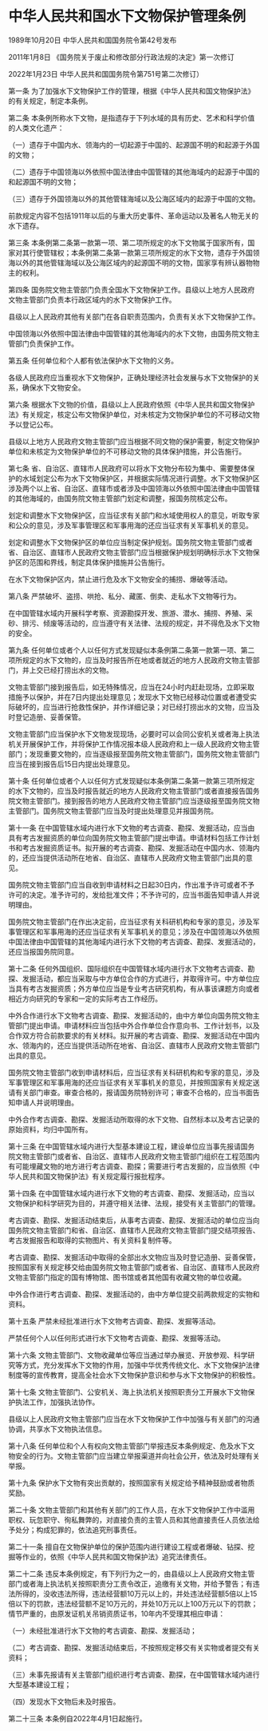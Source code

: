 # 中华人民共和国水下文物保护管理条例

1989年10月20日 中华人民共和国国务院令第42号发布　

2011年1月8日 《国务院关于废止和修改部分行政法规的决定》第一次修订　

2022年1月23日 中华人民共和国国务院令第751号第二次修订）

<!-- INFO END -->

第一条 为了加强水下文物保护工作的管理，根据《中华人民共和国文物保护法》的有关规定，制定本条例。

第二条 本条例所称水下文物，是指遗存于下列水域的具有历史、艺术和科学价值的人类文化遗产：

（一）遗存于中国内水、领海内的一切起源于中国的、起源国不明的和起源于外国的文物；

（二）遗存于中国领海以外依照中国法律由中国管辖的其他海域内的起源于中国的和起源国不明的文物；

（三）遗存于外国领海以外的其他管辖海域以及公海区域内的起源于中国的文物。

前款规定内容不包括1911年以后的与重大历史事件、革命运动以及著名人物无关的水下遗存。

第三条 本条例第二条第一款第一项、第二项所规定的水下文物属于国家所有，国家对其行使管辖权；本条例第二条第一款第三项所规定的水下文物，遗存于外国领海以外的其他管辖海域以及公海区域内的起源国不明的文物，国家享有辨认器物物主的权利。

第四条 国务院文物主管部门负责全国水下文物保护工作。县级以上地方人民政府文物主管部门负责本行政区域内的水下文物保护工作。

县级以上人民政府其他有关部门在各自职责范围内，负责有关水下文物保护工作。

中国领海以外依照中国法律由中国管辖的其他海域内的水下文物，由国务院文物主管部门负责保护工作。

第五条 任何单位和个人都有依法保护水下文物的义务。

各级人民政府应当重视水下文物保护，正确处理经济社会发展与水下文物保护的关系，确保水下文物安全。

第六条 根据水下文物的价值，县级以上人民政府依照《中华人民共和国文物保护法》有关规定，核定公布文物保护单位，对未核定为文物保护单位的不可移动文物予以登记公布。

县级以上地方人民政府文物主管部门应当根据不同文物的保护需要，制定文物保护单位和未核定为文物保护单位的不可移动文物的具体保护措施，并公告施行。

第七条 省、自治区、直辖市人民政府可以将水下文物分布较为集中、需要整体保护的水域划定公布为水下文物保护区，并根据实际情况进行调整。水下文物保护区涉及两个以上省、自治区、直辖市或者涉及中国领海以外依照中国法律由中国管辖的其他海域的，由国务院文物主管部门划定和调整，报国务院核定公布。

划定和调整水下文物保护区，应当征求有关部门和水域使用权人的意见，听取专家和公众的意见，涉及军事管理区和军事用海的还应当征求有关军事机关的意见。

划定和调整水下文物保护区的单位应当制定保护规划。国务院文物主管部门或者省、自治区、直辖市人民政府文物主管部门应当根据保护规划明确标示水下文物保护区的范围和界线，制定具体保护措施并公告施行。

在水下文物保护区内，禁止进行危及水下文物安全的捕捞、爆破等活动。

第八条 严禁破坏、盗捞、哄抢、私分、藏匿、倒卖、走私水下文物等行为。

在中国管辖水域内开展科学考察、资源勘探开发、旅游、潜水、捕捞、养殖、采砂、排污、倾废等活动的，应当遵守有关法律、法规的规定，并不得危及水下文物的安全。

第九条 任何单位或者个人以任何方式发现疑似本条例第二条第一款第一项、第二项所规定的水下文物的，应当及时报告所在地或者就近的地方人民政府文物主管部门，并上交已经打捞出水的文物。

文物主管部门接到报告后，如无特殊情况，应当在24小时内赶赴现场，立即采取措施予以保护，并在7日内提出处理意见；发现水下文物已经移动位置或者遭受实际破坏的，应当进行抢救性保护，并作详细记录；对已经打捞出水的文物，应当及时登记造册、妥善保管。

文物主管部门应当保护水下文物发现现场，必要时可以会同公安机关或者海上执法机关开展保护工作，并将保护工作情况报本级人民政府和上一级人民政府文物主管部门；发现重要文物的，应当逐级报至国务院文物主管部门，国务院文物主管部门应当在接到报告后15日内提出处理意见。

第十条 任何单位或者个人以任何方式发现疑似本条例第二条第一款第三项所规定的水下文物的，应当及时报告就近的地方人民政府文物主管部门或者直接报告国务院文物主管部门。接到报告的地方人民政府文物主管部门应当逐级报至国务院文物主管部门。国务院文物主管部门应当及时提出处理意见并报国务院。

第十一条 在中国管辖水域内进行水下文物的考古调查、勘探、发掘活动，应当由具有考古发掘资质的单位向国务院文物主管部门提出申请。申请材料包括工作计划书和考古发掘资质证书。拟开展的考古调查、勘探、发掘活动在中国内水、领海内的，还应当提供活动所在地省、自治区、直辖市人民政府文物主管部门出具的意见。

国务院文物主管部门应当自收到申请材料之日起30日内，作出准予许可或者不予许可的决定。准予许可的，发给批准文件；不予许可的，应当书面告知申请人并说明理由。

国务院文物主管部门在作出决定前，应当征求有关科研机构和专家的意见，涉及军事管理区和军事用海的还应当征求有关军事机关的意见；涉及在中国领海以外依照中国法律由中国管辖的其他海域内进行水下文物的考古调查、勘探、发掘活动的，还应当报国务院同意。

第十二条 任何外国组织、国际组织在中国管辖水域内进行水下文物考古调查、勘探、发掘活动，都应当采取与中方单位合作的方式进行，并取得许可。中方单位应当具有考古发掘资质；外方单位应当是专业考古研究机构，有从事该课题方向或者相近方向研究的专家和一定的实际考古工作经历。

中外合作进行水下文物考古调查、勘探、发掘活动的，由中方单位向国务院文物主管部门提出申请。申请材料应当包括中外合作单位合作意向书、工作计划书，以及合作双方符合前款要求的有关材料。拟开展的考古调查、勘探、发掘活动在中国内水、领海内的，还应当提供活动所在地省、自治区、直辖市人民政府文物主管部门出具的意见。

国务院文物主管部门收到申请材料后，应当征求有关科研机构和专家的意见，涉及军事管理区和军事用海的还应当征求有关军事机关的意见，并按照国家有关规定送请有关部门审查。审查合格的，报请国务院特别许可；审查不合格的，应当书面告知申请人并说明理由。

中外合作考古调查、勘探、发掘活动所取得的水下文物、自然标本以及考古记录的原始资料，均归中国所有。

第十三条 在中国管辖水域内进行大型基本建设工程，建设单位应当事先报请国务院文物主管部门或者省、自治区、直辖市人民政府文物主管部门组织在工程范围内有可能埋藏文物的地方进行考古调查、勘探；需要进行考古发掘的，应当依照《中华人民共和国文物保护法》有关规定履行报批程序。

第十四条 在中国管辖水域内进行水下文物的考古调查、勘探、发掘活动，应当以文物保护和科学研究为目的，并遵守相关法律、法规，接受有关主管部门的管理。

考古调查、勘探、发掘活动结束后，从事考古调查、勘探、发掘活动的单位应当向国务院文物主管部门和省、自治区、直辖市人民政府文物主管部门提交结项报告、考古发掘报告和取得的实物图片、有关资料复制件等。

考古调查、勘探、发掘活动中取得的全部出水文物应当及时登记造册、妥善保管，按照国家有关规定移交给由国务院文物主管部门或者省、自治区、直辖市人民政府文物主管部门指定的国有博物馆、图书馆或者其他国有收藏文物的单位收藏。

中外合作进行考古调查、勘探、发掘活动的，由中方单位提交前两款规定的实物和资料。

第十五条 严禁未经批准进行水下文物考古调查、勘探、发掘等活动。

严禁任何个人以任何形式进行水下文物考古调查、勘探、发掘等活动。

第十六条 文物主管部门、文物收藏单位等应当通过举办展览、开放参观、科学研究等方式，充分发挥水下文物的作用，加强中华优秀传统文化、水下文物保护法律制度等的宣传教育，提高全社会水下文物保护意识和参与水下文物保护的积极性。

第十七条 文物主管部门、公安机关、海上执法机关按照职责分工开展水下文物保护执法工作，加强执法协作。

县级以上人民政府文物主管部门应当在水下文物保护工作中加强与有关部门的沟通协调，共享水下文物执法信息。

第十八条 任何单位和个人有权向文物主管部门举报违反本条例规定、危及水下文物安全的行为。文物主管部门应当建立举报渠道并向社会公开，依法及时处理有关举报。

第十九条 保护水下文物有突出贡献的，按照国家有关规定给予精神鼓励或者物质奖励。

第二十条 文物主管部门和其他有关部门的工作人员，在水下文物保护工作中滥用职权、玩忽职守、徇私舞弊的，对直接负责的主管人员和其他直接责任人员依法给予处分；构成犯罪的，依法追究刑事责任。

第二十一条 擅自在文物保护单位的保护范围内进行建设工程或者爆破、钻探、挖掘等作业的，依照《中华人民共和国文物保护法》追究法律责任。

第二十二条 违反本条例规定，有下列行为之一的，由县级以上人民政府文物主管部门或者海上执法机关按照职责分工责令改正，追缴有关文物，并给予警告；有违法所得的，没收违法所得，违法经营额10万元以上的，并处违法经营额5倍以上15倍以下的罚款，违法经营额不足10万元的，并处10万元以上100万元以下的罚款；情节严重的，由原发证机关吊销资质证书，10年内不受理其相应申请：

（一）未经批准进行水下文物的考古调查、勘探、发掘活动；

（二）考古调查、勘探、发掘活动结束后，不按照规定移交有关实物或者提交有关资料；

（三）未事先报请有关主管部门组织进行考古调查、勘探，在中国管辖水域内进行大型基本建设工程；

（四）发现水下文物后未及时报告。

第二十三条 本条例自2022年4月1日起施行。
